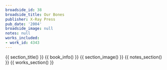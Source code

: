 ```yaml
---
broadside_id: 38
broadside_title: Our Bones
publisher: X-Ray Press
pub_date: '2004'
broadside_image: null
notes: null
works_included:
- work_id: 4343
---
```


{{ section_title() }}
{{ book_info() }}
{{ section_image() }}
{{ notes_section() }}
{{ works_section() }}
